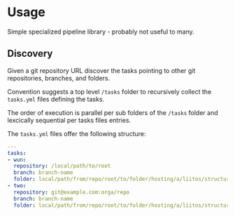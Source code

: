 # Usage

Simple specialized pipeline library - probably not useful to many.

## Discovery

Given a git repository URL discover the tasks pointing to other git repositories, branches, and folders.

Convention suggests a top level `/tasks` folder to recursively collect the `tasks.yml` files defining the tasks.

The order of execution is parallel per sub folders of the `/tasks` folder and lexcically sequential per tasks files entries.

The `tasks.yml` files offer the following structure:

```yaml
---
tasks:
- wun:
  repository: /local/path/to/root
  branch: branch-name
  folder: local/path/from/repo/root/to/folder/hosting/a/liitos/structures/file
- two:
  repository: git@example.com:orga/repo
  branch: branch-name
  folder: local/path/from/repo/root/to/folder/hosting/a/liitos/structures/file
```

